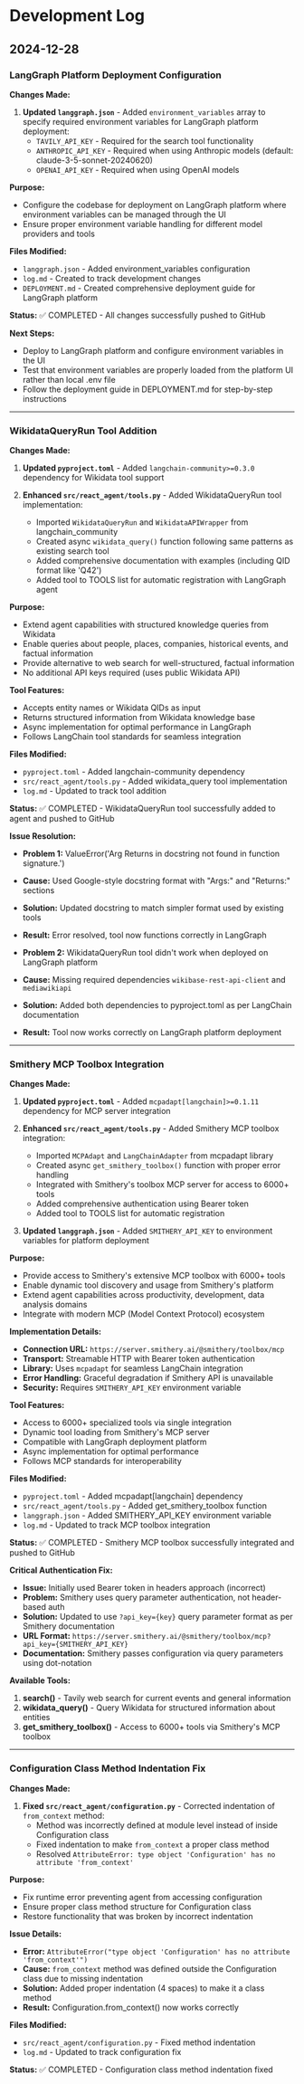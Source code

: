 # Development Log

## 2024-12-28

### LangGraph Platform Deployment Configuration

**Changes Made:**

1. **Updated `langgraph.json`** - Added `environment_variables` array to specify required environment variables for LangGraph platform deployment:
   - `TAVILY_API_KEY` - Required for the search tool functionality
   - `ANTHROPIC_API_KEY` - Required when using Anthropic models (default: claude-3-5-sonnet-20240620)
   - `OPENAI_API_KEY` - Required when using OpenAI models

**Purpose:**

- Configure the codebase for deployment on LangGraph platform where environment variables can be managed through the UI
- Ensure proper environment variable handling for different model providers and tools

**Files Modified:**

- `langgraph.json` - Added environment_variables configuration
- `log.md` - Created to track development changes
- `DEPLOYMENT.md` - Created comprehensive deployment guide for LangGraph platform

**Status:** ✅ COMPLETED - All changes successfully pushed to GitHub

**Next Steps:**

- Deploy to LangGraph platform and configure environment variables in the UI
- Test that environment variables are properly loaded from the platform UI rather than local .env file
- Follow the deployment guide in DEPLOYMENT.md for step-by-step instructions

---

### WikidataQueryRun Tool Addition

**Changes Made:**

1. **Updated `pyproject.toml`** - Added `langchain-community>=0.3.0` dependency for Wikidata tool support

2. **Enhanced `src/react_agent/tools.py`** - Added WikidataQueryRun tool implementation:
   - Imported `WikidataQueryRun` and `WikidataAPIWrapper` from langchain_community
   - Created async `wikidata_query()` function following same patterns as existing search tool
   - Added comprehensive documentation with examples (including QID format like 'Q42')
   - Added tool to TOOLS list for automatic registration with LangGraph agent

**Purpose:**

- Extend agent capabilities with structured knowledge queries from Wikidata
- Enable queries about people, places, companies, historical events, and factual information
- Provide alternative to web search for well-structured, factual information
- No additional API keys required (uses public Wikidata API)

**Tool Features:**

- Accepts entity names or Wikidata QIDs as input
- Returns structured information from Wikidata knowledge base
- Async implementation for optimal performance in LangGraph
- Follows LangChain tool standards for seamless integration

**Files Modified:**

- `pyproject.toml` - Added langchain-community dependency
- `src/react_agent/tools.py` - Added wikidata_query tool implementation
- `log.md` - Updated to track tool addition

**Status:** ✅ COMPLETED - WikidataQueryRun tool successfully added to agent and pushed to GitHub

**Issue Resolution:**

- **Problem 1:** ValueError('Arg Returns in docstring not found in function signature.')
- **Cause:** Used Google-style docstring format with "Args:" and "Returns:" sections
- **Solution:** Updated docstring to match simpler format used by existing tools
- **Result:** Error resolved, tool now functions correctly in LangGraph

- **Problem 2:** WikidataQueryRun tool didn't work when deployed on LangGraph platform
- **Cause:** Missing required dependencies `wikibase-rest-api-client` and `mediawikiapi`
- **Solution:** Added both dependencies to pyproject.toml as per LangChain documentation
- **Result:** Tool now works correctly on LangGraph platform deployment

---

### Smithery MCP Toolbox Integration

**Changes Made:**

1. **Updated `pyproject.toml`** - Added `mcpadapt[langchain]>=0.1.11` dependency for MCP server integration

2. **Enhanced `src/react_agent/tools.py`** - Added Smithery MCP toolbox integration:

   - Imported `MCPAdapt` and `LangChainAdapter` from mcpadapt library
   - Created async `get_smithery_toolbox()` function with proper error handling
   - Integrated with Smithery's toolbox MCP server for access to 6000+ tools
   - Added comprehensive authentication using Bearer token
   - Added tool to TOOLS list for automatic registration

3. **Updated `langgraph.json`** - Added `SMITHERY_API_KEY` to environment variables for platform deployment

**Purpose:**

- Provide access to Smithery's extensive MCP toolbox with 6000+ tools
- Enable dynamic tool discovery and usage from Smithery's platform
- Extend agent capabilities across productivity, development, data analysis domains
- Integrate with modern MCP (Model Context Protocol) ecosystem

**Implementation Details:**

- **Connection URL:** `https://server.smithery.ai/@smithery/toolbox/mcp`
- **Transport:** Streamable HTTP with Bearer token authentication
- **Library:** Uses `mcpadapt` for seamless LangChain integration
- **Error Handling:** Graceful degradation if Smithery API is unavailable
- **Security:** Requires `SMITHERY_API_KEY` environment variable

**Tool Features:**

- Access to 6000+ specialized tools via single integration
- Dynamic tool loading from Smithery's MCP server
- Compatible with LangGraph deployment platform
- Async implementation for optimal performance
- Follows MCP standards for interoperability

**Files Modified:**

- `pyproject.toml` - Added mcpadapt[langchain] dependency
- `src/react_agent/tools.py` - Added get_smithery_toolbox function
- `langgraph.json` - Added SMITHERY_API_KEY environment variable
- `log.md` - Updated to track MCP toolbox integration

**Status:** ✅ COMPLETED - Smithery MCP toolbox successfully integrated and pushed to GitHub

**Critical Authentication Fix:**

- **Issue:** Initially used Bearer token in headers approach (incorrect)
- **Problem:** Smithery uses query parameter authentication, not header-based auth
- **Solution:** Updated to use `?api_key={key}` query parameter format as per Smithery documentation
- **URL Format:** `https://server.smithery.ai/@smithery/toolbox/mcp?api_key={SMITHERY_API_KEY}`
- **Documentation:** Smithery passes configuration via query parameters using dot-notation

**Available Tools:**

1. **search()** - Tavily web search for current events and general information
2. **wikidata_query()** - Query Wikidata for structured information about entities
3. **get_smithery_toolbox()** - Access to 6000+ tools via Smithery's MCP toolbox

---

### Configuration Class Method Indentation Fix

**Changes Made:**

1. **Fixed `src/react_agent/configuration.py`** - Corrected indentation of `from_context` method:
   - Method was incorrectly defined at module level instead of inside Configuration class
   - Fixed indentation to make `from_context` a proper class method
   - Resolved `AttributeError: type object 'Configuration' has no attribute 'from_context'`

**Purpose:**

- Fix runtime error preventing agent from accessing configuration
- Ensure proper class method structure for Configuration class
- Restore functionality that was broken by incorrect indentation

**Issue Details:**

- **Error:** `AttributeError("type object 'Configuration' has no attribute 'from_context'")`
- **Cause:** `from_context` method was defined outside the Configuration class due to missing indentation
- **Solution:** Added proper indentation (4 spaces) to make it a class method
- **Result:** Configuration.from_context() now works correctly

**Files Modified:**

- `src/react_agent/configuration.py` - Fixed method indentation
- `log.md` - Updated to track configuration fix

**Status:** ✅ COMPLETED - Configuration class method indentation fixed
